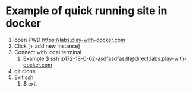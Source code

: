 # Example of quick running site in docker

1. open PWD https://labs.play-with-docker.com 
1. Click [+ add new instance]
1. Connect with local terminal
    1. Example $ ssh ip172-18-0-62-asdfasdfasdf@direct.labs.play-with-docker.com
1. git clone 
1. Exit ssh
    1. $ exit
